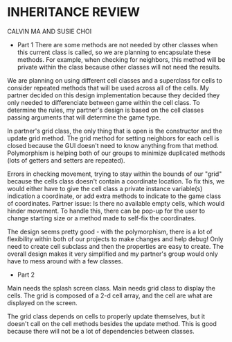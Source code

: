 # INHERITANCE REVIEW

CALVIN MA AND SUSIE CHOI

* Part 1
There are some methods are not needed by other classes when this current class is called, so we are planning to 
encapsulate these methods. For example, when checking for neighbors, this method will be private within the class 
because other classes will not need the results. 

We are planning on using different cell classes and a superclass for cells to consider repeated methods that will
be used across all of the cells. My partner decided on this design implementation because they decided they only
needed to differenciate between game within the cell class. To determine the rules, my partner's design is based on
the cell classes passing arguments that will determine the game type. 

In partner's grid class, the only thing that is open is the constructor and the update grid method. The grid method
for setting neighbors for each cell is closed because the GUI doesn't need to know anything from that method. Polymorphism is helping both of our groups to minimize duplicated methods (lots of getters and setters are repeated). 

Errors in checking movement, trying to stay within the bounds of our "grid" because the cells class doesn't contain a coordinate location. To fix this, we would either have to give the cell class a private instance variable(s) indication a coordinate, or add extra methods to indicate to the game class of coordinates. Partner issue: Is there no available empty cells, which would hinder movement. To handle this, there can be pop-up for the user to change starting size or a method made to self-fix the coordinates. 

The design seems pretty good - with the polymorphism, there is a lot of flexibility within both of our projects to make changes and help debug! Only need to create cell subclass and then the properties are easy to create. The overall design makes it very simplified and my partner's group would only have to mess around with a few classes. 

* Part 2

Main needs the splash screen class. Main needs grid class to display the cells. The grid is composed of a 2-d cell array, and the cell are what are displayed on the screen. 

The grid class depends on cells to properly update themselves, but it doesn't call on the cell methods besides the update method. This is good because there will not be a lot of dependencies between classes. 






